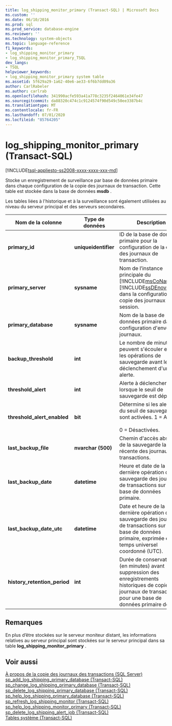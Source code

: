 ```yaml
---
title: log_shipping_monitor_primary (Transact-SQL) | Microsoft Docs
ms.custom: ''
ms.date: 06/10/2016
ms.prod: sql
ms.prod_service: database-engine
ms.reviewer: ''
ms.technology: system-objects
ms.topic: language-reference
f1_keywords:
- log_shipping_monitor_primary
- log_shipping_monitor_primary_TSQL
dev_langs:
- TSQL
helpviewer_keywords:
- log_shipping_monitor_primary system table
ms.assetid: 5f629a29-1a62-40e6-ae33-6f6b7dd09a36
author: CarlRabeler
ms.author: carlrab
ms.openlocfilehash: 341990acfe593a41a778c3235f2464061e34fe47
ms.sourcegitcommit: da88320c474c1c9124574f90d549c50ee3387b4c
ms.translationtype: MT
ms.contentlocale: fr-FR
ms.lasthandoff: 07/01/2020
ms.locfileid: "85764205"
---
```

# <a name="log_shipping_monitor_primary-transact-sql"></a>log_shipping_monitor_primary (Transact-SQL)
[!INCLUDE[tsql-appliesto-ss2008-xxxx-xxxx-xxx-md](../../includes/applies-to-version/sqlserver.md)]

  Stocke un enregistrement de surveillance par base de données primaire dans chaque configuration de la copie des journaux de transaction. Cette table est stockée dans la base de données **msdb** .  
  
 Les tables liées à l'historique et à la surveillance sont également utilisées au niveau du serveur principal et des serveurs secondaires.   
  
|Nom de la colonne|Type de données|Description|  
|-----------------|---------------|-----------------|  
|**primary_id**|**uniqueidentifier**|ID de la base de données primaire pour la configuration de la copie des journaux de transaction.|  
|**primary_server**|**sysname**|Nom de l’instance principale du [!INCLUDE[msCoName](../../includes/msconame-md.md)] [!INCLUDE[ssDEnoversion](../../includes/ssdenoversion-md.md)] dans la configuration de la copie des journaux de session.|  
|**primary_database**|**sysname**|Nom de la base de données primaire dans la configuration d'envoi de journaux.|  
|**backup_threshold**|**int**|Le nombre de minutes qui peuvent s'écouler entre les opérations de sauvegarde avant le déclenchement d'une alerte.|  
|**threshold_alert**|**int**|Alerte à déclencher lorsque le seuil de sauvegarde est dépassé.|  
|**threshold_alert_enabled**|**bit**|Détermine si les alertes du seuil de sauvegarde sont activées. 1 = Activé.<br /><br /> 0 = Désactivées.|  
|**last_backup_file**|**nvarchar (500)**|Chemin d'accès absolu de la sauvegarde la plus récente des journaux de transactions.|  
|**last_backup_date**|**datetime**|Heure et date de la dernière opération de sauvegarde des journaux de transactions sur la base de données primaire.|  
|**last_backup_date_utc**|**datetime**|Date et heure de la dernière opération de sauvegarde des journaux de transactions sur la base de données primaire, exprimée en temps universel coordonné (UTC).|  
|**history_retention_period**|**int**|Durée de conservation (en minutes) avant suppression des enregistrements historiques de copie des journaux de transaction pour une base de données primaire donnée.|  
  
## <a name="remarks"></a>Remarques  
 En plus d’être stockées sur le serveur moniteur distant, les informations relatives au serveur principal sont stockées sur le serveur principal dans sa table **log_shipping_monitor_primary** .  
  
## <a name="see-also"></a>Voir aussi  
 [À propos de la copie des journaux des transactions &#40;SQL Server&#41;](../../database-engine/log-shipping/about-log-shipping-sql-server.md)   
 [sp_add_log_shipping_primary_database &#40;Transact-SQL&#41;](../../relational-databases/system-stored-procedures/sp-add-log-shipping-primary-database-transact-sql.md)   
 [sp_change_log_shipping_primary_database &#40;Transact-SQL&#41;](../../relational-databases/system-stored-procedures/sp-change-log-shipping-primary-database-transact-sql.md)   
 [sp_delete_log_shipping_primary_database &#40;Transact-SQL&#41;](../../relational-databases/system-stored-procedures/sp-delete-log-shipping-primary-database-transact-sql.md)   
 [sp_help_log_shipping_primary_database &#40;Transact-SQL&#41;](../../relational-databases/system-stored-procedures/sp-help-log-shipping-primary-database-transact-sql.md)   
 [sp_refresh_log_shipping_monitor &#40;Transact-SQL&#41;](../../relational-databases/system-stored-procedures/sp-refresh-log-shipping-monitor-transact-sql.md)   
 [sp_help_log_shipping_monitor_primary &#40;Transact-SQL&#41;](../../relational-databases/system-stored-procedures/sp-help-log-shipping-monitor-primary-transact-sql.md)   
 [sp_delete_log_shipping_alert_job &#40;Transact-SQL&#41;](../../relational-databases/system-stored-procedures/sp-delete-log-shipping-alert-job-transact-sql.md)   
 [Tables système &#40;Transact-SQL&#41;](../../relational-databases/system-tables/system-tables-transact-sql.md)  
  
  

